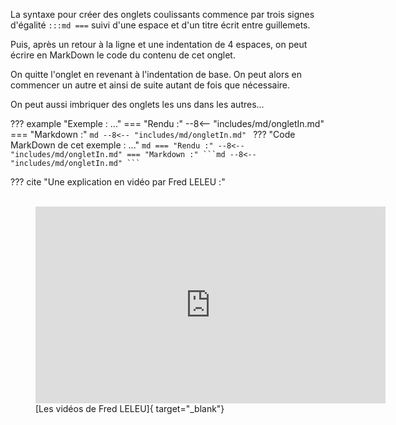 La syntaxe pour créer des onglets coulissants commence par trois signes d'égalité `:::md ===` suivi d'une espace et d'un titre écrit entre guillemets.

Puis, après un retour à la ligne et une indentation de 4 espaces, on peut écrire en MarkDown le code du contenu de cet onglet.

On quitte l'onglet en revenant à l'indentation de base. On peut alors en commencer un autre et ainsi de suite autant de fois que nécessaire.

On peut aussi imbriquer des onglets les uns dans les autres...


??? example "Exemple : ..."
    === "Rendu :"
        --8<-- "includes/md/ongletIn.md"
    === "Markdown :"
        ```md
        --8<-- "includes/md/ongletIn.md"
        ```
    ??? "Code MarkDown de cet exemple : ..."
        ````md
        === "Rendu :"
            --8<-- "includes/md/ongletIn.md"
        === "Markdown :"
            ```md
            --8<-- "includes/md/ongletIn.md"
            ```
        ````

??? cite "Une explication en vidéo par Fred LELEU :"
    <figure>    
        <iframe width="560" height="315" src="https://www.youtube-nocookie.com/embed/aPnQAzTAqNk" title="YouTube video player" frameborder="0" allow="accelerometer; autoplay; clipboard-write; encrypted-media; gyroscope; picture-in-picture" allowfullscreen></iframe>
        <br>
        <figcaption markdown> [Les vidéos de Fred LELEU]{ target="_blank"}</figcaption>
    </figure>
